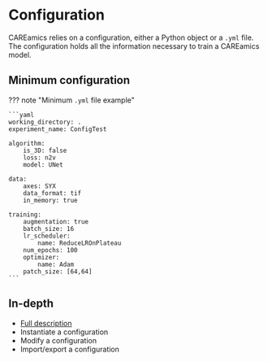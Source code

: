 # Configuration

CAREamics relies on a configuration, either a Python object or a `.yml` file. The
configuration holds all the information necessary to train a CAREamics model.

## Minimum configuration

??? note "Minimum `.yml` file example"

    ```yaml
    working_directory: .
    experiment_name: ConfigTest

    algorithm:
        is_3D: false
        loss: n2v
        model: UNet

    data:
        axes: SYX
        data_format: tif
        in_memory: true

    training:
        augmentation: true
        batch_size: 16
        lr_scheduler:
            name: ReduceLROnPlateau
        num_epochs: 100
        optimizer:
            name: Adam
        patch_size: [64,64]
    ```

## In-depth

- [Full description](config_description.md)
- Instantiate a configuration
- Modify a configuration
- Import/export a configuration